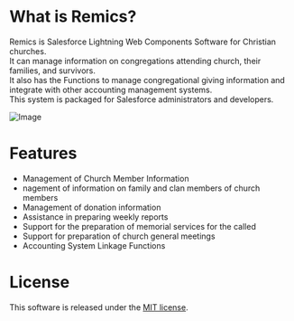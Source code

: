 # What is Remics?

Remics is Salesforce Lightning Web Components Software for Christian churches.  
It can manage information on congregations attending church, their families, and survivors.  
It also has the Functions to manage congregational giving information and integrate with other accounting management systems.  
This system is packaged for Salesforce administrators and developers.

![Image](https://user-images.githubusercontent.com/29101328/160239487-5d3185ce-3714-434b-85b3-82796619e3bb.png)

# Features

- Management of Church Member Information
- nagement of information on family and clan members of church members
- Management of donation information
- Assistance in preparing weekly reports
- Support for the preparation of memorial services for the called
- Support for preparation of church general meetings
- Accounting System Linkage Functions

# License

This software is released under the [MIT license](https://en.wikipedia.org/wiki/MIT_License).
